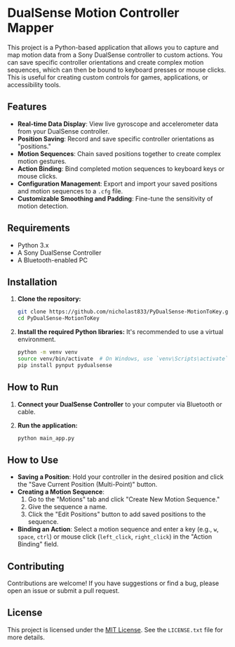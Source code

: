 # DualSense Motion Controller Mapper

This project is a Python-based application that allows you to capture and map motion data from a Sony DualSense controller to custom actions. You can save specific controller orientations and create complex motion sequences, which can then be bound to keyboard presses or mouse clicks. This is useful for creating custom controls for games, applications, or accessibility tools.

## Features

* **Real-time Data Display**: View live gyroscope and accelerometer data from your DualSense controller.
* **Position Saving**: Record and save specific controller orientations as "positions."
* **Motion Sequences**: Chain saved positions together to create complex motion gestures.
* **Action Binding**: Bind completed motion sequences to keyboard keys or mouse clicks.
* **Configuration Management**: Export and import your saved positions and motion sequences to a `.cfg` file.
* **Customizable Smoothing and Padding**: Fine-tune the sensitivity of motion detection.

## Requirements

* Python 3.x
* A Sony DualSense Controller
* A Bluetooth-enabled PC

## Installation

1.  **Clone the repository:**

    ```bash
    git clone https://github.com/nicholast833/PyDualSense-MotionToKey.git
    cd PyDualSense-MotionToKey
    ```

2.  **Install the required Python libraries:**
    It's recommended to use a virtual environment.

    ```bash
    python -m venv venv
    source venv/bin/activate  # On Windows, use `venv\Scripts\activate`
    pip install pynput pydualsense
    ```

## How to Run

1.  **Connect your DualSense Controller** to your computer via Bluetooth or cable.
2.  **Run the application:**

    ```bash
    python main_app.py
    ```

## How to Use

* **Saving a Position**: Hold your controller in the desired position and click the "Save Current Position (Multi-Point)" button.
* **Creating a Motion Sequence**:
    1.  Go to the "Motions" tab and click "Create New Motion Sequence."
    2.  Give the sequence a name.
    3.  Click the "Edit Positions" button to add saved positions to the sequence.
* **Binding an Action**: Select a motion sequence and enter a key (e.g., `w`, `space`, `ctrl`) or mouse click (`left_click`, `right_click`) in the "Action Binding" field.

## Contributing

Contributions are welcome! If you have suggestions or find a bug, please open an issue or submit a pull request.

## License

This project is licensed under the [MIT License](uploaded:pythonProject/LICENSE.txt). See the `LICENSE.txt` file for more details.
